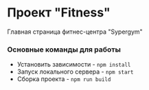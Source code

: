 # Проект "Fitness"
Главная страница фитнес-центра "Sypergym"

### Основные команды для работы
- Установить зависимости - `npm install`
- Запуск локального сервера - `npm start`
- Сборка проекта - `npm run build`
